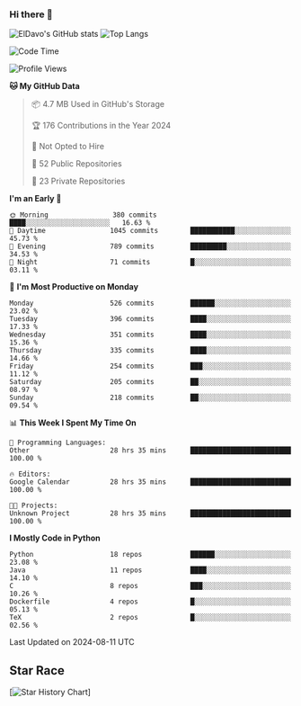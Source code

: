### Hi there 👋
![ElDavo's GitHub stats](https://github-readme-stats.vercel.app/api?username=ElDavoo&show_icons=true&theme=chartreuse-dark)
![Top Langs](https://github-readme-stats.vercel.app/api/top-langs/?username=ElDavoo&theme=chartreuse-dark&layout=compact)

<!--START_SECTION:waka-->
![Code Time](http://img.shields.io/badge/Code%20Time-1%2C718%20hrs%202%20mins-blue)

![Profile Views](http://img.shields.io/badge/Profile%20Views-3-blue)

**🐱 My GitHub Data** 

> 📦 4.7 MB Used in GitHub's Storage 
 > 
> 🏆 176 Contributions in the Year 2024
 > 
> 🚫 Not Opted to Hire
 > 
> 📜 52 Public Repositories 
 > 
> 🔑 23 Private Repositories 
 > 
**I'm an Early 🐤** 

```text
🌞 Morning                380 commits         ████░░░░░░░░░░░░░░░░░░░░░   16.63 % 
🌆 Daytime                1045 commits        ███████████░░░░░░░░░░░░░░   45.73 % 
🌃 Evening                789 commits         █████████░░░░░░░░░░░░░░░░   34.53 % 
🌙 Night                  71 commits          █░░░░░░░░░░░░░░░░░░░░░░░░   03.11 % 
```
📅 **I'm Most Productive on Monday** 

```text
Monday                   526 commits         ██████░░░░░░░░░░░░░░░░░░░   23.02 % 
Tuesday                  396 commits         ████░░░░░░░░░░░░░░░░░░░░░   17.33 % 
Wednesday                351 commits         ████░░░░░░░░░░░░░░░░░░░░░   15.36 % 
Thursday                 335 commits         ████░░░░░░░░░░░░░░░░░░░░░   14.66 % 
Friday                   254 commits         ███░░░░░░░░░░░░░░░░░░░░░░   11.12 % 
Saturday                 205 commits         ██░░░░░░░░░░░░░░░░░░░░░░░   08.97 % 
Sunday                   218 commits         ██░░░░░░░░░░░░░░░░░░░░░░░   09.54 % 
```


📊 **This Week I Spent My Time On** 

```text
💬 Programming Languages: 
Other                    28 hrs 35 mins      █████████████████████████   100.00 % 

🔥 Editors: 
Google Calendar          28 hrs 35 mins      █████████████████████████   100.00 % 

🐱‍💻 Projects: 
Unknown Project          28 hrs 35 mins      █████████████████████████   100.00 % 
```

**I Mostly Code in Python** 

```text
Python                   18 repos            ██████░░░░░░░░░░░░░░░░░░░   23.08 % 
Java                     11 repos            ████░░░░░░░░░░░░░░░░░░░░░   14.10 % 
C                        8 repos             ███░░░░░░░░░░░░░░░░░░░░░░   10.26 % 
Dockerfile               4 repos             █░░░░░░░░░░░░░░░░░░░░░░░░   05.13 % 
TeX                      2 repos             █░░░░░░░░░░░░░░░░░░░░░░░░   02.56 % 
```




 Last Updated on 2024-08-11 UTC
<!--END_SECTION:waka-->

## Star Race

[![Star History Chart](https://api.star-history.com/svg?repos=ElDavoo/WhatsApp-Crypt14-Crypt15-Decrypter,ElDavoo/TuringOS,EliteAndroidApps/WhatsApp-Crypt12-Decrypter,KnugiHK/Whatsapp-Chat-Exporter&type=Date)]
